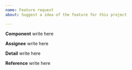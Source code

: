 ```yaml
---
name: Feature request
about: Suggest a idea of the feature for this project

---
```


**Component**
write here

**Assignee**
write here

**Detail**
write here

**Reference**
write here
